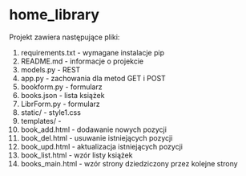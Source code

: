 # home_library
Projekt zawiera następujące pliki: 
1. requirements.txt - wymagane instalacje pip
2. README.md - informacje o projekcie 
5. models.py - REST
6. app.py - zachowania dla metod GET i POST
7. bookform.py - formularz
8. books.json - lista książek
9. LibrForm.py - formularz
10. static/ - style1.css 
11. templates/ - 
12.   book_add.html - dodawanie nowych pozycji
13.   book_del.html - usuwanie istniejących pozycji 
14.   book_upd.html - aktualizacja istniejących pozycji
15.   book_list.html - wzór listy książek
16.   books_main.html - wzór strony dziedziczony przez kolejne strony

